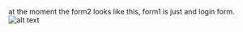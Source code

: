
at the moment the form2 looks like this, form1 is just and login form.
![alt text](https://i.imgur.com/RTU5JqD.png)
